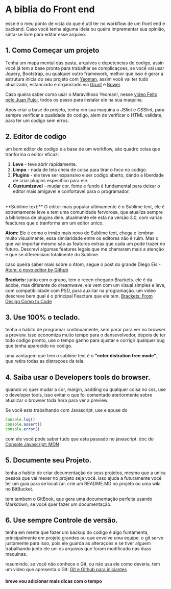 # A biblia do Front end
esse é o meu ponto de vista do que é util ter no workflow de um front end e backend. Caso você tenha alguma ideia ou queira imprementar sua opinião, sinta-se livre para editar esse arquivo.

## 1. Como Começar um projeto
Tenha um mapa mental das pasta, arquivos e depetencias do codigo, assin você já tem a base pronta para trabalhar se complicaçoes, se você vai usar Jquery, Bootstrap, ou qualquer outro framework, melhor que isso é gerar a estrutura inicia do seu projeto com [Yeoman](http://yeoman.io/), assim você vai ter tudo atualizado, estanciado e organizado via [Grunt](http://gruntjs.com/) e [Bower](http://bower.io/).

Caso queira saber como usar o Maravilhoso Yeoman!, nesse [video Feito pelo Juan Pujol](https://www.youtube.com/watch?v=vlOfaNP6AgM), todos os passo para instalar ele na sua maquina.

Apos criar a base do projeto, tenha em sua maquina o JSlint e CSSlint, para sempre verificar a qualidade do codigo, alem de verificar o HTML validate, para ter um codigo sem erros.

## 2. Editor de codigo
um bom editor de codigo é a base de um workflow, são quadro coisa que tranforma o editor eficaz:<br>
1. **Leve** - teve abrir rapidamente.<br>
2. **Limpo** - nada de tela cheia de coisa para tirar o foco no codigo.<br>
3. **Plugins** - ele teve ser expansivo e ser codigo aberto, dando a liberdade de criar plugins especifico para ele.<br>
4. **Custumizavel** - mudar cor, fonte e fundo é fundamental para deixar o editor mais amigavel e confortavel para o programador.<br>
<br>
**Sublime text:**
O editor mais popular ultimamente é o Sublime text, ele é extremamente leve e tem uma comunidade fervorosa, que atualiza sempre a biblioteca de plugins dele. atualmente ele esta na versão 3.0, com varias feactures que o tranforma em um editor unico.

**Atom:**
Ele é como o irmão mais novo do Sublime text, chega e lembrar muito visualmente, essa similaridade entre os editores não é ruim. Mas o que vai importar mesmo são as features extras que cada um pode trazer no futuro. Descrevi algumas features legais que me chamaram mais a atenção e que se diferenciam totalmente do Sublime.

caso queira saber mais sobre o Atom, segue o post do grande Diego Eis - [Atom: o novo editor by Github](http://tableless.com.br/atom-o-novo-editor-github/)

**Brackets:**
junto com o grupo, tem o recen chegado Brackets. ele é da adobe, mas diferente do dreamwave, ele vem com um visual simples e leve, com compatibilidade com PSD, para auxiliar na programação. um video descreve bem qual é o principal Feacture que ele tem.
[Brackets: From Design Comp to Code](https://www.youtube.com/watch?v=xAP8CSMEwZ8)<br>

## 3. Use 100% o teclado.
tenha o habito de programar continuamente, sem parar para ver no browser a preview. isso economiza muito tempo para o densevolvedor, depois de ter todo codigo pronto, use o tempo ganho para ajustar e corrigir qualquer bug que tenha aparecido no codigo.

uma vantagem que tem o sublime text é o **"enter distration free mode"**, que retira todas as distraçoes da tela.

## 4. Saiba usar o Developers tools do browser.
quando vc quer mudar a cor, margin, padding ou qualquer coisa no css, use o developer tools, isso evitar o que foi comentado ateriormente sobre atualizar o browser toda hora para ver a preview. 

Se você esta trabalhando com Javascript, use e apuse do 
```javascript
Console.log()
console.assert()
console.error()
```
com ele você pode saber tudo que esta passado no javascript. 
doc do [Console Javascript: MDN](https://developer.mozilla.org/pt-BR/docs/Web/API/console)

## 5. Documente seu Projeto.
tenha o habito de criar documentação do seus projetos, mesmo que a unica pessoa que vai mexer no projeto seja você. isso ajuda a futuramente você ter um guia para se localizar. crie um README.MD no projeto ou uma wiki no BitBucket.

tem tambem o GitBook, que gera uma documentação perfeita usando Markdown, se você quer fazer um documentação. 

## 6. Use sempre Controle de versão.
tenha em mente que fazer um backup do codigo é algo funtamenta, principalmente em projeto grandes ou que envolve uma equipe. o git serve justamente para isso, pois ele guarda as alteraçoes e se tiver alguem trabalhando junto ele uni os arquivos que foram modificado nas duas maquinas.

resumindo, se você não conhece o Git, ou não usa ele como deveria. tem um video que apresenta o Git:
[Git e Github para iniciantes](https://www.youtube.com/watch?v=UMhskLXJuq4)

#### breve vou adicionar mais dicas com o tempo

